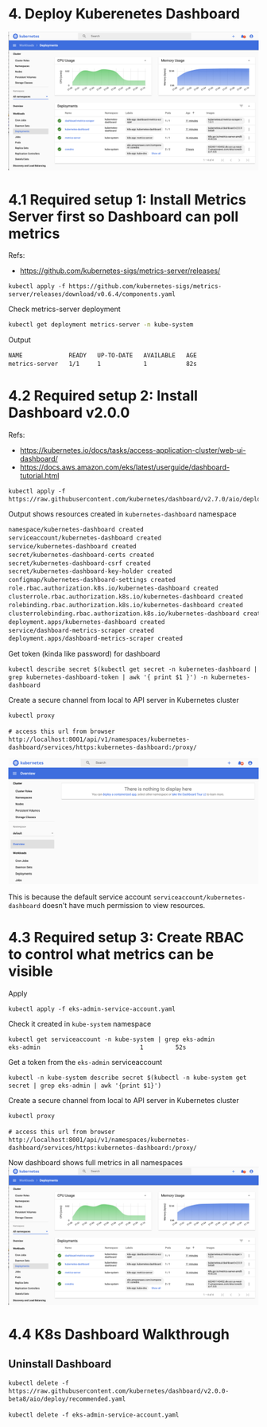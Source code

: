 # 4. Deploy Kuberenetes Dashboard
![alt text](../imgs/k8s_dashboard_admin_permission.png "K8s Architecture")

# 4.1 Required setup 1: Install Metrics Server first so Dashboard can poll metrics
Refs:
- https://github.com/kubernetes-sigs/metrics-server/releases/
```
kubectl apply -f https://github.com/kubernetes-sigs/metrics-server/releases/download/v0.6.4/components.yaml
```

Check metrics-server deployment
```bash
kubectl get deployment metrics-server -n kube-system

```

Output
```bash
NAME             READY   UP-TO-DATE   AVAILABLE   AGE
metrics-server   1/1     1            1           82s
```

# 4.2 Required setup 2: Install Dashboard v2.0.0
Refs: 
- https://kubernetes.io/docs/tasks/access-application-cluster/web-ui-dashboard/
- https://docs.aws.amazon.com/eks/latest/userguide/dashboard-tutorial.html

```
kubectl apply -f https://raw.githubusercontent.com/kubernetes/dashboard/v2.7.0/aio/deploy/recommended.yaml
```

Output shows resources created in `kubernetes-dashboard` namespace
```bash
namespace/kubernetes-dashboard created
serviceaccount/kubernetes-dashboard created
service/kubernetes-dashboard created
secret/kubernetes-dashboard-certs created
secret/kubernetes-dashboard-csrf created
secret/kubernetes-dashboard-key-holder created
configmap/kubernetes-dashboard-settings created
role.rbac.authorization.k8s.io/kubernetes-dashboard created
clusterrole.rbac.authorization.k8s.io/kubernetes-dashboard created
rolebinding.rbac.authorization.k8s.io/kubernetes-dashboard created
clusterrolebinding.rbac.authorization.k8s.io/kubernetes-dashboard created
deployment.apps/kubernetes-dashboard created
service/dashboard-metrics-scraper created
deployment.apps/dashboard-metrics-scraper created
```

Get token (kinda like password) for dashboard
```
kubectl describe secret $(kubectl get secret -n kubernetes-dashboard | grep kubernetes-dashboard-token | awk '{ print $1 }') -n kubernetes-dashboard
```

Create a secure channel from local to API server in Kubernetes cluster
```
kubectl proxy

# access this url from browser
http://localhost:8001/api/v1/namespaces/kubernetes-dashboard/services/https:kubernetes-dashboard:/proxy/
```

![alt text](../imgs/k8s_dashboard_without_permission.png "K8s Architecture")

This is because the default service account `serviceaccount/kubernetes-dashboard` doesn't have much permission to view resources.

# 4.3 Required setup 3: Create RBAC to control what metrics can be visible

Apply
```
kubectl apply -f eks-admin-service-account.yaml
```

Check it created in `kube-system` namespace
```
kubectl get serviceaccount -n kube-system | grep eks-admin
eks-admin                            1         52s
```

Get a token from the `eks-admin` serviceaccount
```
kubectl -n kube-system describe secret $(kubectl -n kube-system get secret | grep eks-admin | awk '{print $1}')
```

Create a secure channel from local to API server in Kubernetes cluster
```
kubectl proxy

# access this url from browser
http://localhost:8001/api/v1/namespaces/kubernetes-dashboard/services/https:kubernetes-dashboard:/proxy/
```

Now dashboard shows full metrics in all namespaces
![alt text](../imgs/k8s_dashboard_admin_permission.png "K8s Architecture")

# 4.4 K8s Dashboard Walkthrough


## Uninstall Dashboard
```
kubectl delete -f https://raw.githubusercontent.com/kubernetes/dashboard/v2.0.0-beta8/aio/deploy/recommended.yaml

kubectl delete -f eks-admin-service-account.yaml
```
